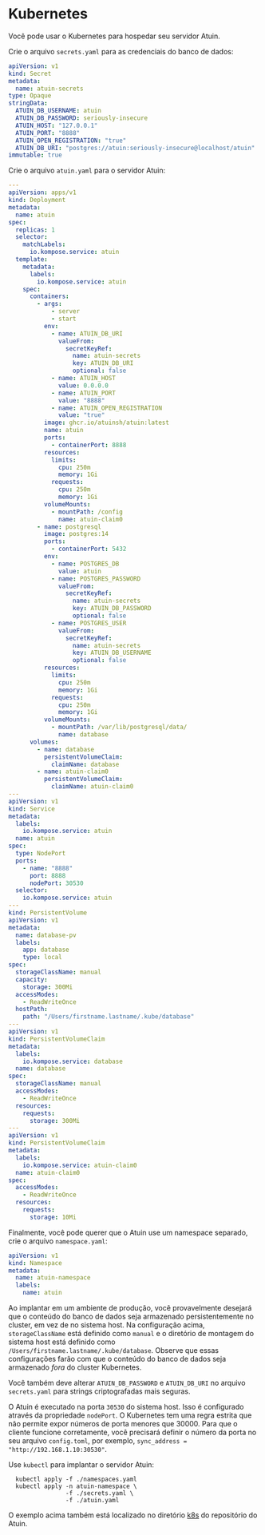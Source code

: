 # Kubernetes

Você pode usar o Kubernetes para hospedar seu servidor Atuin.

Crie o arquivo `secrets.yaml` para as credenciais do banco de dados:

```yaml
apiVersion: v1
kind: Secret
metadata:
  name: atuin-secrets
type: Opaque
stringData:
  ATUIN_DB_USERNAME: atuin
  ATUIN_DB_PASSWORD: seriously-insecure
  ATUIN_HOST: "127.0.0.1"
  ATUIN_PORT: "8888"
  ATUIN_OPEN_REGISTRATION: "true"
  ATUIN_DB_URI: "postgres://atuin:seriously-insecure@localhost/atuin"
immutable: true
```

Crie o arquivo `atuin.yaml` para o servidor Atuin:

```yaml
---
apiVersion: apps/v1
kind: Deployment
metadata:
  name: atuin
spec:
  replicas: 1
  selector:
    matchLabels:
      io.kompose.service: atuin
  template:
    metadata:
      labels:
        io.kompose.service: atuin
    spec:
      containers:
        - args:
            - server
            - start
          env:
            - name: ATUIN_DB_URI
              valueFrom:
                secretKeyRef:
                  name: atuin-secrets
                  key: ATUIN_DB_URI
                  optional: false
            - name: ATUIN_HOST
              value: 0.0.0.0
            - name: ATUIN_PORT
              value: "8888"
            - name: ATUIN_OPEN_REGISTRATION
              value: "true"
          image: ghcr.io/atuinsh/atuin:latest
          name: atuin
          ports:
            - containerPort: 8888
          resources:
            limits:
              cpu: 250m
              memory: 1Gi
            requests:
              cpu: 250m
              memory: 1Gi
          volumeMounts:
            - mountPath: /config
              name: atuin-claim0
        - name: postgresql
          image: postgres:14
          ports:
            - containerPort: 5432
          env:
            - name: POSTGRES_DB
              value: atuin
            - name: POSTGRES_PASSWORD
              valueFrom:
                secretKeyRef:
                  name: atuin-secrets
                  key: ATUIN_DB_PASSWORD
                  optional: false
            - name: POSTGRES_USER
              valueFrom:
                secretKeyRef:
                  name: atuin-secrets
                  key: ATUIN_DB_USERNAME
                  optional: false
          resources:
            limits:
              cpu: 250m
              memory: 1Gi
            requests:
              cpu: 250m
              memory: 1Gi
          volumeMounts:
            - mountPath: /var/lib/postgresql/data/
              name: database
      volumes:
        - name: database
          persistentVolumeClaim:
            claimName: database
        - name: atuin-claim0
          persistentVolumeClaim:
            claimName: atuin-claim0
---
apiVersion: v1
kind: Service
metadata:
  labels:
    io.kompose.service: atuin
  name: atuin
spec:
  type: NodePort
  ports:
    - name: "8888"
      port: 8888
      nodePort: 30530
  selector:
    io.kompose.service: atuin
---
kind: PersistentVolume
apiVersion: v1
metadata:
  name: database-pv
  labels:
    app: database
    type: local
spec:
  storageClassName: manual
  capacity:
    storage: 300Mi
  accessModes:
    - ReadWriteOnce
  hostPath:
    path: "/Users/firstname.lastname/.kube/database"
---
apiVersion: v1
kind: PersistentVolumeClaim
metadata:
  labels:
    io.kompose.service: database
  name: database
spec:
  storageClassName: manual
  accessModes:
    - ReadWriteOnce
  resources:
    requests:
      storage: 300Mi
---
apiVersion: v1
kind: PersistentVolumeClaim
metadata:
  labels:
    io.kompose.service: atuin-claim0
  name: atuin-claim0
spec:
  accessModes:
    - ReadWriteOnce
  resources:
    requests:
      storage: 10Mi
```

Finalmente, você pode querer que o Atuin use um namespace separado, crie o arquivo `namespace.yaml`:

```yaml
apiVersion: v1
kind: Namespace
metadata:
  name: atuin-namespace
  labels:
    name: atuin
```

Ao implantar em um ambiente de produção, você provavelmente desejará que o conteúdo do banco de dados seja armazenado persistentemente no cluster, em vez de no sistema host. Na configuração acima, `storageClassName` está definido como `manual` e o diretório de montagem do sistema host está definido como `/Users/firstname.lastname/.kube/database`. Observe que essas configurações farão com que o conteúdo do banco de dados seja armazenado *fora* do cluster Kubernetes.

Você também deve alterar `ATUIN_DB_PASSWORD` e `ATUIN_DB_URI` no arquivo `secrets.yaml` para strings criptografadas mais seguras.

O Atuin é executado na porta `30530` do sistema host. Isso é configurado através da propriedade `nodePort`. O Kubernetes tem uma regra estrita que não permite expor números de porta menores que 30000. Para que o cliente funcione corretamente, você precisará definir o número da porta no seu arquivo `config.toml`, por exemplo, `sync_address = "http://192.168.1.10:30530"`.

Use `kubectl` para implantar o servidor Atuin:

```shell
  kubectl apply -f ./namespaces.yaml
  kubectl apply -n atuin-namespace \
                -f ./secrets.yaml \
                -f ./atuin.yaml
```

O exemplo acima também está localizado no diretório [k8s](../../k8s) do repositório do Atuin.